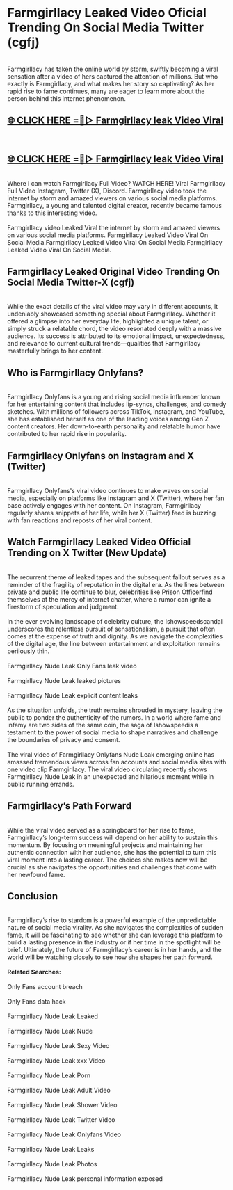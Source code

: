 # Farmgirllacy Leaked Video Oficial Trending On Social Media Twitter (cgfj)
<br>
Farmgirllacy has taken the online world by storm, swiftly becoming a viral sensation after a video of hers captured the attention of millions. But who exactly is Farmgirllacy, and what makes her story so captivating? As her rapid rise to fame continues, many are eager to learn more about the person behind this internet phenomenon.
<br>
<h2><a href="https://v.mview.online/p/url.html?title=Farmgirllacy&ref=git">🌐 CLICK HERE =👙▷ Farmgirllacy leak Video Viral</a></h2>
<br>
<h2><a href="https://v.mview.online/p/url.html?title=Farmgirllacy&ref=git">🌐 CLICK HERE =👙▷ Farmgirllacy leak Video Viral</a></h2>
<br>
Where i can watch Farmgirllacy Full Video? WATCH HERE! Viral Farmgirllacy Full Video Instagram, Twitter (X), Discord. Farmgirllacy video took the internet by storm and amazed viewers on various social media platforms. Farmgirllacy, a young and talented digital creator, recently became famous thanks to this interesting video.
<br><br>
Farmgirllacy video Leaked Viral the internet by storm and amazed viewers on various social media platforms. Farmgirllacy Leaked Video Viral On Social Media.Farmgirllacy Leaked Video Viral On Social Media.Farmgirllacy Leaked Video Viral On Social Media.
<br>
<h2>Farmgirllacy Leaked Original Video Trending On Social Media Twitter-X (cgfj)</h2>
<br>
While the exact details of the viral video may vary in different accounts, it undeniably showcased something special about Farmgirllacy. Whether it offered a glimpse into her everyday life, highlighted a unique talent, or simply struck a relatable chord, the video resonated deeply with a massive audience. Its success is attributed to its emotional impact, unexpectedness, and relevance to current cultural trends—qualities that Farmgirllacy masterfully brings to her content.
<br>
<h2>Who is Farmgirllacy Onlyfans?</h2>
<br>
Farmgirllacy Onlyfans is a young and rising social media influencer known for her entertaining content that includes lip-syncs, challenges, and comedy sketches. With millions of followers across TikTok, Instagram, and YouTube, she has established herself as one of the leading voices among Gen Z content creators. Her down-to-earth personality and relatable humor have contributed to her rapid rise in popularity.
<br>
<h2>Farmgirllacy Onlyfans on Instagram and X (Twitter)</h2>
<br>
Farmgirllacy Onlyfans's viral video continues to make waves on social media, especially on platforms like Instagram and X (Twitter), where her fan base actively engages with her content. On Instagram, Farmgirllacy regularly shares snippets of her life, while her X (Twitter) feed is buzzing with fan reactions and reposts of her viral content.
<br>
<h2>Watch Farmgirllacy Leaked Video Official Trending on X Twitter (New Update)</h2>
<br>
The recurrent theme of leaked tapes and the subsequent fallout serves as a reminder of the fragility of reputation in the digital era. As the lines between private and public life continue to blur, celebrities like Prison Officerfind themselves at the mercy of internet chatter, where a rumor can ignite a firestorm of speculation and judgment.
<br><br>
In the ever evolving landscape of celebrity culture, the Ishowspeedscandal underscores the relentless pursuit of sensationalism, a pursuit that often comes at the expense of truth and dignity. As we navigate the complexities of the digital age, the line between entertainment and exploitation remains perilously thin.
<br><br>
Farmgirllacy Nude Leak Only Fans leak video
<br><br>
Farmgirllacy Nude Leak leaked pictures
<br><br>
Farmgirllacy Nude Leak explicit content leaks
<br><br>
As the situation unfolds, the truth remains shrouded in mystery, leaving the public to ponder the authenticity of the rumors. In a world where fame and infamy are two sides of the same coin, the saga of Ishowspeedis a testament to the power of social media to shape narratives and challenge the boundaries of privacy and consent.
<br><br>
The viral video of Farmgirllacy Onlyfans Nude Leak emerging online has amassed tremendous views across fan accounts and social media sites with one video clip Farmgirllacy. The viral video circulating recently shows Farmgirllacy Nude Leak in an unexpected and hilarious moment while in public running errands.
<br>
<h2>Farmgirllacy’s Path Forward</h2>
<br>
While the viral video served as a springboard for her rise to fame, Farmgirllacy’s long-term success will depend on her ability to sustain this momentum. By focusing on meaningful projects and maintaining her authentic connection with her audience, she has the potential to turn this viral moment into a lasting career. The choices she makes now will be crucial as she navigates the opportunities and challenges that come with her newfound fame.
<br>
<h2>Conclusion</h2>
<br>
Farmgirllacy’s rise to stardom is a powerful example of the unpredictable nature of social media virality. As she navigates the complexities of sudden fame, it will be fascinating to see whether she can leverage this platform to build a lasting presence in the industry or if her time in the spotlight will be brief. Ultimately, the future of Farmgirllacy’s career is in her hands, and the world will be watching closely to see how she shapes her path forward.
<br><br>
<strong>Related Searches:</strong>
<br><br>
Only Fans account breach
<br><br>
Only Fans data hack
<br><br>
Farmgirllacy Nude Leak Leaked
<br><br>
Farmgirllacy Nude Leak Nude
<br><br>
Farmgirllacy Nude Leak Sexy Video
<br><br>
Farmgirllacy Nude Leak xxx Video
<br><br>
Farmgirllacy Nude Leak Porn
<br><br>
Farmgirllacy Nude Leak Adult Video
<br><br>
Farmgirllacy Nude Leak Shower Video
<br><br>
Farmgirllacy Nude Leak Twitter Video
<br><br>
Farmgirllacy Nude Leak Onlyfans Video
<br><br>
Farmgirllacy Nude Leak Leaks
<br><br>
Farmgirllacy Nude Leak Photos
<br><br>
Farmgirllacy Nude Leak personal information exposed